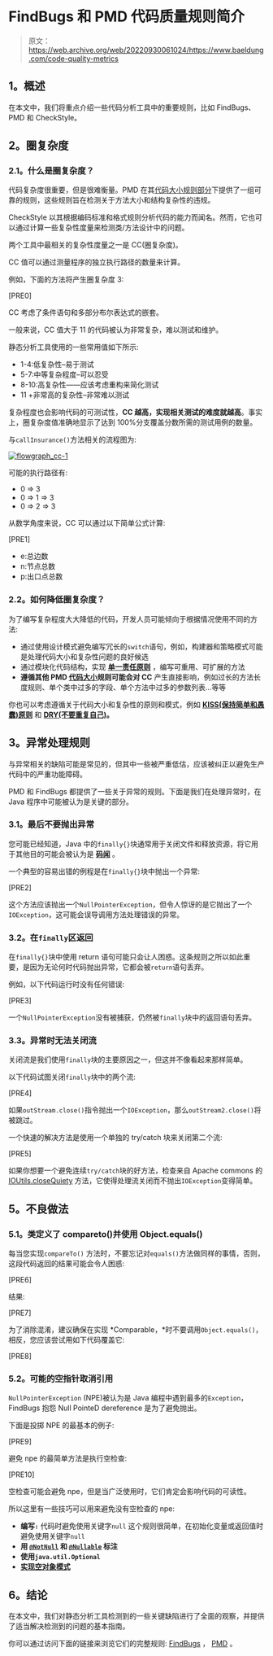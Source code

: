 # FindBugs 和 PMD 代码质量规则简介

> 原文：<https://web.archive.org/web/20220930061024/https://www.baeldung.com/code-quality-metrics>

## **1。概述**

在本文中，我们将重点介绍一些代码分析工具中的重要规则，比如 FindBugs、PMD 和 CheckStyle。

## **2。圈复杂度**

### **2.1。什么是圈复杂度？**

代码复杂度很重要，但是很难衡量。PMD 在其[代码大小规则部分](https://web.archive.org/web/20220807181737/http://pmd.sourceforge.net/pmd-4.3.0/rules/codesize.html)下提供了一组可靠的规则，这些规则旨在检测关于方法大小和结构复杂性的违规。

CheckStyle 以其根据编码标准和格式规则分析代码的能力而闻名。然而，它也可以通过计算一些复杂性度量来检测类/方法设计中的问题。

两个工具中最相关的复杂性度量之一是 CC(圈复杂度)。

CC 值可以通过测量程序的独立执行路径的数量来计算。

例如，下面的方法将产生圈复杂度 3:

[PRE0]

CC 考虑了条件语句和多部分布尔表达式的嵌套。

一般来说，CC 值大于 11 的代码被认为非常复杂，难以测试和维护。

静态分析工具使用的一些常用值如下所示:

*   1-4:低复杂性–易于测试
*   5-7:中等复杂程度–可以忍受
*   8-10:高复杂性——应该考虑重构来简化测试
*   11 +非常高的复杂性–非常难以测试

复杂程度也会影响代码的可测试性，**CC 越高，实现相关测试的难度就越高**。事实上，圈复杂度值准确地显示了达到 100%分支覆盖分数所需的测试用例的数量。

与`callInsurance()`方法相关的流程图为:

[![flowgraph_cc-1](img/bd01c70a2bed98fc9cb619ad7ceb2935.png)](/web/20220807181737/https://www.baeldung.com/wp-content/uploads/2016/11/flowgraph_CC-1.png)

可能的执行路径有:

*   0 => 3
*   0 => 1 => 3
*   0 => 2 => 3

从数学角度来说，CC 可以通过以下简单公式计算:

[PRE1]

*   e:总边数
*   n:节点总数
*   p:出口点总数

### **2.2。如何降低圈复杂度？**

为了编写复杂程度大大降低的代码，开发人员可能倾向于根据情况使用不同的方法:

*   通过使用设计模式避免编写冗长的`switch`语句，例如，构建器和策略模式可能是处理代码大小和复杂性问题的良好候选
*   通过模块化代码结构，实现 [**单一责任原则**](https://web.archive.org/web/20220807181737/https://en.wikipedia.org/wiki/Single_responsibility_principle) ，编写可重用、可扩展的方法
*   **遵循其他 PMD [代码大小](https://web.archive.org/web/20220807181737/http://pmd.sourceforge.net/pmd-4.3.0/rules/codesize.html)规则可能会对 CC** 产生直接影响，例如过长的方法长度规则、单个类中过多的字段、单个方法中过多的参数列表…等等

你也可以考虑遵循关于代码大小和复杂性的原则和模式，例如 [**KISS(保持简单和愚蠢)原则**](https://web.archive.org/web/20220807181737/https://en.wikipedia.org/wiki/KISS_principle) 和 **[DRY(不要重复自己)](https://web.archive.org/web/20220807181737/https://en.wikipedia.org/wiki/Don't_repeat_yourself)。**

## **3。异常处理规则**

与异常相关的缺陷可能是常见的，但其中一些被严重低估，应该被纠正以避免生产代码中的严重功能障碍。

PMD 和 FindBugs 都提供了一些关于异常的规则。下面是我们在处理异常时，在 Java 程序中可能被认为是关键的部分。

### **3.1。最后不要抛出异常**

您可能已经知道，Java 中的`finally{}`块通常用于关闭文件和释放资源，将它用于其他目的可能会被认为是 [**码闻**](https://web.archive.org/web/20220807181737/https://en.wikipedia.org/wiki/Code_smell) 。

一个典型的容易出错的例程是在`finally{}`块中抛出一个异常:

[PRE2]

这个方法应该抛出一个`NullPointerException`，但令人惊讶的是它抛出了一个`IOException`，这可能会误导调用方法处理错误的异常。

### **3.2。在`finally`区返回**

在`finally{}`块中使用 return 语句可能只会让人困惑。这条规则之所以如此重要，是因为无论何时代码抛出异常，它都会被`return`语句丢弃。

例如，以下代码运行时没有任何错误:

[PRE3]

一个`NullPointerException`没有被捕获，仍然被`finally`块中的返回语句丢弃。

### **3.3。异常时无法关闭流**

关闭流是我们使用`finally`块的主要原因之一，但这并不像看起来那样简单。

以下代码试图关闭`finally`块中的两个流:

[PRE4]

如果`outStream.close()`指令抛出一个`IOException`，那么`outStream2.close()`将被跳过。

一个快速的解决方法是使用一个单独的 try/catch 块来关闭第二个流:

[PRE5]

如果你想要一个避免连续`try/catch`块的好方法，检查来自 Apache commons 的 [IOUtils.closeQuiety](https://web.archive.org/web/20220807181737/https://commons.apache.org/proper/commons-io/javadocs/api-release/org/apache/commons/io/IOUtils.html) 方法，它使得处理流关闭而不抛出`IOException`变得简单。

## **5。不良做法**

### **5.1。类定义了 compareto()并使用 Object.equals()**

每当您实现`compareTo()` 方法时，不要忘记对`equals()`方法做同样的事情，否则，这段代码返回的结果可能会令人困惑:

[PRE6]

结果:

[PRE7]

为了消除混淆，建议确保在实现 *Comparable，*时不要调用`Object.equals()`，相反，您应该尝试用如下代码覆盖它:

[PRE8]

### 5.2。可能的空指针取消引用

`NullPointerException` (NPE)被认为是 Java 编程中遇到最多的`Exception`，FindBugs 抱怨 Null PointeD dereference 是为了避免抛出。

下面是投掷 NPE 的最基本的例子:

[PRE9]

避免 npe 的最简单方法是执行空检查:

[PRE10]

空检查可能会避免 npe，但是当广泛使用时，它们肯定会影响代码的可读性。

所以这里有一些技巧可以用来避免没有空检查的 npe:

*   **编写`:`** 代码时避免使用关键字`null` 这个规则很简单，在初始化变量或返回值时避免使用关键字`null`
*   **用 [`@NotNull`](https://web.archive.org/web/20220807181737/https://docs.oracle.com/javaee/7/api/javax/validation/constraints/NotNull.html) 和 [`@Nullable`](https://web.archive.org/web/20220807181737/http://findbugs.sourceforge.net/api/edu/umd/cs/findbugs/annotations/Nullable.html) 标注**
*   **使用`java.util.Optional`**
*   [**实现空对象模式**](https://web.archive.org/web/20220807181737/https://en.wikipedia.org/wiki/Null_Object_pattern)

## **6。结论**

在本文中，我们对静态分析工具检测到的一些关键缺陷进行了全面的观察，并提供了适当解决检测到的问题的基本指南。

你可以通过访问下面的链接来浏览它们的完整规则: [FindBugs](https://web.archive.org/web/20220807181737/http://findbugs.sourceforge.net/bugDescriptions.html) ， [PMD](https://web.archive.org/web/20220807181737/http://pmd.sourceforge.net/pmd-4.3.0/rules/index.html) 。